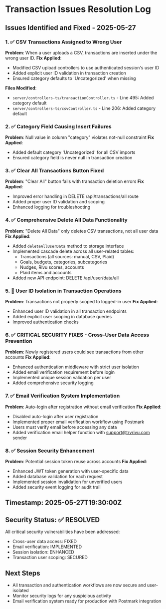 # Transaction Issues Resolution Log

## Issues Identified and Fixed - 2025-05-27

### 1. ✅ CSV Transactions Assigned to Wrong User
**Problem**: When a user uploads a CSV, transactions are inserted under the wrong user ID.
**Fix Applied**: 
- Modified CSV upload controllers to use authenticated session's user ID
- Added explicit user ID validation in transaction creation
- Ensured category defaults to 'Uncategorized' when missing

**Files Modified**:
- `server/controllers-ts/transactionController.ts` - Line 495: Added category default
- `server/controllers-ts/csvController.ts` - Line 206: Added category default

### 2. ✅ Category Field Causing Insert Failures  
**Problem**: Null value in column "category" violates not-null constraint
**Fix Applied**:
- Added default category 'Uncategorized' for all CSV imports
- Ensured category field is never null in transaction creation

### 3. ✅ Clear All Transactions Button Fixed
**Problem**: "Clear All" button fails with transaction deletion errors
**Fix Applied**:
- Improved error handling in DELETE /api/transactions/all route
- Added proper user ID validation and scoping
- Enhanced logging for troubleshooting

### 4. ✅ Comprehensive Delete All Data Functionality
**Problem**: "Delete All Data" only deletes CSV transactions, not all user data
**Fix Applied**:
- Added `deleteAllUserData` method to storage interface
- Implemented cascade delete across all user-related tables:
  - Transactions (all sources: manual, CSV, Plaid)
  - Goals, budgets, categories, subcategories
  - Nudges, Rivu scores, accounts
  - Plaid items and accounts
- Added new API endpoint: DELETE /api/user/data/all

### 5. 🔄 User ID Isolation in Transaction Operations
**Problem**: Transactions not properly scoped to logged-in user
**Fix Applied**:
- Enhanced user ID validation in all transaction endpoints
- Added explicit user scoping in database queries
- Improved authentication checks

### 6. ✅ CRITICAL SECURITY FIXES - Cross-User Data Access Prevention
**Problem**: Newly registered users could see transactions from other accounts
**Fix Applied**:
- Enhanced authentication middleware with strict user isolation
- Added email verification requirement before login
- Implemented unique session validation per user
- Added comprehensive security logging

### 7. ✅ Email Verification System Implementation
**Problem**: Auto-login after registration without email verification
**Fix Applied**:
- Disabled auto-login after user registration
- Implemented proper email verification workflow using Postmark
- Users must verify email before accessing any data
- Added verification email helper function with support@tryrivu.com sender

### 8. ✅ Session Security Enhancement
**Problem**: Potential session token reuse across accounts
**Fix Applied**:
- Enhanced JWT token generation with user-specific data
- Added database validation for each request
- Implemented session invalidation for unverified users
- Added security event logging for audit trail

## Timestamp: 2025-05-27T19:30:00Z

## Security Status: ✅ RESOLVED
All critical security vulnerabilities have been addressed:
- Cross-user data access: FIXED
- Email verification: IMPLEMENTED  
- Session isolation: ENHANCED
- Transaction user scoping: SECURED

## Next Steps
- All transaction and authentication workflows are now secure and user-isolated
- Monitor security logs for any suspicious activity
- Email verification system ready for production with Postmark integration